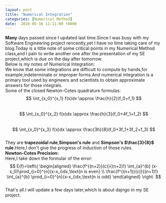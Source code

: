```yaml
---
layout: post
title: "Numerical Integration"
categories: [Numerical Method]
date:  2016-05-16 11:11:00 +0800
---
```


**Many** days passed since I updated last time.Since I was busy with my Software Engineering project rencently,yet I have no time taking care of  my blog.Today is a little note of some critical points in my Numerical Method class,and I paln to write another one after the presentation of my SE project,which is due on the day after tomorrow.  
Below is my notes of Numerical Integration:  
We know that some integrations are difficult to compute by hands,for example,indeterminate or improper forms.And numerical integration is a primary tool used by engineers and scientists to obtain approximate answers for those integrals.  
Some of the closed Newton-Cotes quadrature formulas:  
$$
\int_{x_0}^{x_1} f(x)dx \approx \frac{h}{2}(f_0+f_1)
$$  
$$
\int_{x_0}^{x_2} f(x)dx \approx \frac{h}{3}(f_0+4f_1+f_2)
$$  
$$
\int_{x_0}^{x_3} f(x)dx \approx \frac{3h}{8}(f_0+3f_1+3f_2+f_3)
$$  
They are **trapezoidal rule**,**Simpson's rule** and **Simpson's $\frac{3}{8}$ rule**.Here,I don't give the progress of induction of those rules.  
**Newton-Cotes Precision:**  
Here,I take down the formular of the error:
$$
E(f)=\left\{
\begin{aligned}
\frac{f^{(n+2)}(c)}{(n+2)!} \int_{a}^{b} (x-x_0)\prod_{i=0}^{n}(x-x_i)dx,\text{n is even} \\
\frac{f^{(n+1)}(c)}{(n+1)!} \int_{a}^{b} \prod_{i=0}^{n}(x-x_i)dx,\text{n is odd}
\end{aligned}
\right.
$$  
That's all.I will update a few days later,which is about dajngo in my SE project.
